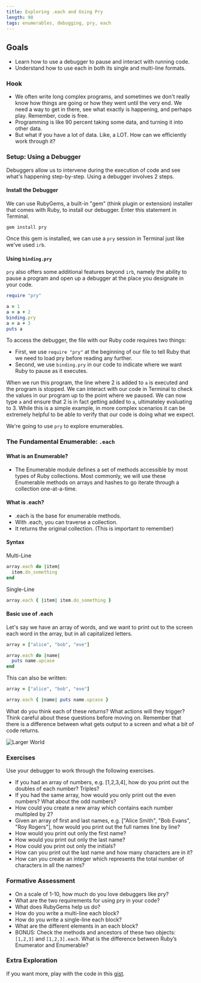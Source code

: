 ```yaml
---
title: Exploring .each and Using Pry
length: 90
tags: enumerables, debugging, pry, each
---
```


## Goals

* Learn how to use a debugger to pause and interact with running code.
* Understand how to use each in both its single and multi-line formats.

### Hook

* We often write long complex programs, and sometimes we don't really know how things are going or how they went until the very end. We need a way to get in there, see what exactly is happening, and perhaps play. Remember, code is free.
* Programming is like 90 percent taking some data, and turning it into other data.
* But what if you have a lot of data. Like, a LOT. How can we efficiently work through it?

### Setup: Using a Debugger 

Debuggers allow us to intervene during the execution of code and see what's happening step-by-step. Using a debugger involves 2 steps. 

#### Install the Debugger 
We can use RubyGems, a built-in "gem" (think plugin or extension) installer that comes with Ruby, to install our debugger. Enter this statement in Terminal. 

`gem install pry`

Once this gem is installed, we can use a `pry` session in Terminal just like we've used `irb`. 

#### Using `binding.pry`
`pry` also offers some additional features beyond `irb`, namely the ability to pause a program and open up a debugger at the place you designate in your code.

```ruby
require "pry"

a = 1
a = a + 2
binding.pry
a = a + 3
puts a
```

To access the debugger, the file with our Ruby code requires two things: 
* First, we use `require "pry"` at the beginning of our file to tell Ruby that we need to load pry before reading any further.
* Second, we use `binding.pry` in our code to indicate where we want Ruby to pause as it executes. 

When we run this program, the line where 2 is added to `a` is executed and the program is stopped. We can interact with our code in Terminal to check the values in our program up to the point where we paused. We can now type `a` and ensure that 2 is in fact getting added to `a`, ultimateley evaluating to 3. While this is a simple example, in more complex scenarios it can be extremely helpful to be able to verify that our code is doing what we expect. 

We're going to use `pry` to explore enumerables.

### The Fundamental Enumerable: `.each`

#### What is an Enumerable?

* The Enumerable module defines a set of methods accessible by most types of Ruby collections. Most commonly, we will use these Enumerable methods on arrays and hashes to go iterate through a collection one-at-a-time.

#### What is .each?

* .each is the base for enumerable methods.
* With .each, you can traverse a collection.
* It returns the original collection. (This is important to remember)

#### Syntax

Multi-Line
```ruby
array.each do |item|
  item.do_something
end
```

Single-Line
```ruby
array.each { |item| item.do_something }
```

#### Basic use of .each

Let's say we have an array of words, and we want to print out to the screen each word in the array, but in all capitalized letters.

```ruby
array = ["alice", "bob", "eve"]

array.each do |name|
  puts name.upcase
end
```
This can also be written:
```ruby
array = ["alice", "bob", "eve"]

array.each { |name| puts name.upcase }
```

What do you think each of these _returns_? What actions will they trigger? Think careful about these questions before moving on. Remember that there is a difference between what gets output to a screen and what a bit of code returns.

![Larger World](http://s2.quickmeme.com/img/84/84a6366d15759c25439d99d98ce7058caba36d6881ae05433a1a7d5d0a3bd011.jpg)

### Exercises

Use your debugger to work through the following exercises. 

* If you had an array of numbers, e.g. [1,2,3,4], how do you print out the
doubles of each number? Triples?
* If you had the same array, how would you only print out the even numbers?
What about the odd numbers?
* How could you create a new array which contains each number multipled by 2?
* Given an array of first and last names, e.g. ["Alice Smith", "Bob Evans",
"Roy Rogers"],  how would you print out the full names line by line?
* How would you print out only the first name?
* How would you print out only the last name?
* How could you print out only the initials?
* How can you print out the last name and how many characters are in it?
* How can you create an integer which represents the total number of characters in all the names?

### Formative Assessment
* On a scale of 1-10, how much do you love debuggers like pry?
* What are the two requirements for using pry in your code?
* What does RubyGems help us do?
* How do you write a multi-line each block?
* How do you write a single-line each block?
* What are the different elements in an each block?
* BONUS: Check the methods and ancestors of these two objects: `[1,2,3]` and `[1,2,3].each`. What is the difference between Ruby’s Enumerator and Enumerable?

### Extra Exploration
If you want more, play with the code in this [gist](https://gist.github.com/jmejia/04924190362f64fc49ab).

